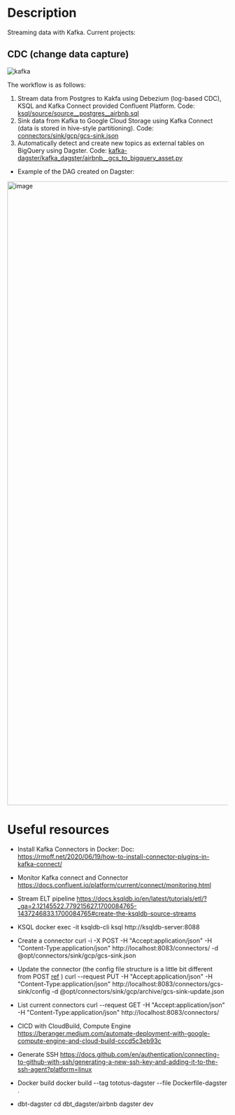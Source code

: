 # Description
Streaming data with Kafka. Current projects:
## CDC (change data capture)
![kafka](https://github.com/phamthiminhtu/kafka/assets/56192840/e0e116dc-bdf3-40ce-b39d-11bb87609f40)

The workflow is as follows:
  1. Stream data from Postgres to Kakfa using Debezium (log-based CDC), KSQL and Kafka Connect provided Confluent Platform. Code: [ksql/source/source__postgres__airbnb.sql](https://github.com/phamthiminhtu/kafka/blob/master/ksql/source/source__postgres__airbnb.sql)
  2. Sink data from Kafka to Google Cloud Storage using Kafka Connect (data is stored in hive-style partitioning). Code: [connectors/sink/gcp/gcs-sink.json](https://github.com/phamthiminhtu/kafka/blob/master/connectors/sink/gcp/gcs-sink.json)
  3. Automatically detect and create new topics as external tables on BigQuery using Dagster. Code: [kafka-dagster/kafka_dagster/airbnb__gcs_to_bigquery_asset.py](https://github.com/phamthiminhtu/kafka/blob/master/kafka-dagster/kafka_dagster/airbnb__gcs_to_bigquery_asset.py)
  - Example of the DAG created on Dagster:
<img width="1425" alt="image" src="https://github.com/phamthiminhtu/kafka/assets/56192840/88b56648-cd19-4c0c-9911-5324a3c68a34">


# Useful resources

- Install Kafka Connectors in Docker:
  Doc: https://rmoff.net/2020/06/19/how-to-install-connector-plugins-in-kafka-connect/

- Monitor Kafka connect and Connector
https://docs.confluent.io/platform/current/connect/monitoring.html 

- Stream ELT pipeline
https://docs.ksqldb.io/en/latest/tutorials/etl/?_ga=2.12145522.779215627.1700084765-1437246833.1700084765#create-the-ksqldb-source-streams

- KSQL
docker exec -it ksqldb-cli ksql http://ksqldb-server:8088

- Create a connector
curl -i -X POST -H "Accept:application/json" -H  "Content-Type:application/json" http://localhost:8083/connectors/ -d @opt/connectors/sink/gcp/gcs-sink.json

- Update the connector 
(the config file structure is a little bit different from POST [ref](https://stackoverflow.com/questions/53384144/kafka-connect-rest-interface-put-connectors-string-name-config-return-erro)
)
curl --request PUT -H "Accept:application/json" -H  "Content-Type:application/json" http://localhost:8083/connectors/gcs-sink/config -d @opt/connectors/sink/gcp/archive/gcs-sink-update.json

- List current connectors
curl --request GET -H "Accept:application/json" -H  "Content-Type:application/json" http://localhost:8083/connectors/

- CICD with CloudBuild, Compute Engine
https://beranger.medium.com/automate-deployment-with-google-compute-engine-and-cloud-build-cccd5c3eb93c

- Generate SSH 
https://docs.github.com/en/authentication/connecting-to-github-with-ssh/generating-a-new-ssh-key-and-adding-it-to-the-ssh-agent?platform=linux

- Docker build
docker build --tag tototus-dagster --file Dockerfile-dagster .

- dbt-dagster
cd dbt_dagster/airbnb
dagster dev


